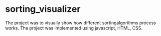 # sorting_visualizer
The project was to visually show how different sortingalgorithms process works.
The project was implemented using javascript, HTML, CSS.
